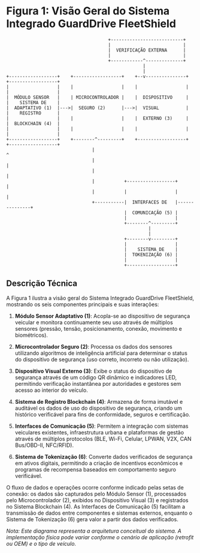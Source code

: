 # Figura 1: Visão Geral do Sistema Integrado GuardDrive FleetShield

```
                                      +---------------------------+
                                      |                           |
                                      |  VERIFICAÇÃO EXTERNA      |
                                      |                           |
                                      +------------^--------------+
                                                   |
                                                   |
+------------------+    +------------------+    +--v---------------+    +------------------+
|                  |    |                  |    |                  |    |                  |
|  MÓDULO SENSOR   |    | MICROCONTROLADOR |    |  DISPOSITIVO     |    |    SISTEMA DE    |
|  ADAPTATIVO (1)  |--->|  SEGURO (2)      |--->|  VISUAL          |    |    REGISTRO      |
|                  |    |                  |    |  EXTERNO (3)     |    |  BLOCKCHAIN (4)  |
|                  |    |                  |    |                  |    |                  |
+------------------+    +--------^---------+    +------------------+    +------------------+
                                |                                              ^
                                |                                              |
                                |                                              |
                                |           +------------------+               |
                                |           |                  |               |
                                +-----------|  INTERFACES DE   |---------------+
                                            |  COMUNICAÇÃO (5) |
                                            |                  |
                                            +--------^---------+
                                                     |
                                                     |
                                            +--------v---------+
                                            |                  |
                                            |    SISTEMA DE    |
                                            |  TOKENIZAÇÃO (6) |
                                            |                  |
                                            +------------------+
```

## Descrição Técnica

A Figura 1 ilustra a visão geral do Sistema Integrado GuardDrive FleetShield, mostrando os seis componentes principais e suas interações:

1. **Módulo Sensor Adaptativo (1)**: Acopla-se ao dispositivo de segurança veicular e monitora continuamente seu uso através de múltiplos sensores (pressão, tensão, posicionamento, conexão, movimento e biométricos).

2. **Microcontrolador Seguro (2)**: Processa os dados dos sensores utilizando algoritmos de inteligência artificial para determinar o status do dispositivo de segurança (uso correto, incorreto ou não utilização).

3. **Dispositivo Visual Externo (3)**: Exibe o status do dispositivo de segurança através de um código QR dinâmico e indicadores LED, permitindo verificação instantânea por autoridades e gestores sem acesso ao interior do veículo.

4. **Sistema de Registro Blockchain (4)**: Armazena de forma imutável e auditável os dados de uso do dispositivo de segurança, criando um histórico verificável para fins de conformidade, seguros e certificação.

5. **Interfaces de Comunicação (5)**: Permitem a integração com sistemas veiculares existentes, infraestrutura urbana e plataformas de gestão através de múltiplos protocolos (BLE, Wi-Fi, Celular, LPWAN, V2X, CAN Bus/OBD-II, NFC/RFID).

6. **Sistema de Tokenização (6)**: Converte dados verificados de segurança em ativos digitais, permitindo a criação de incentivos econômicos e programas de recompensa baseados em comportamento seguro verificável.

O fluxo de dados e operações ocorre conforme indicado pelas setas de conexão: os dados são capturados pelo Módulo Sensor (1), processados pelo Microcontrolador (2), exibidos no Dispositivo Visual (3) e registrados no Sistema Blockchain (4). As Interfaces de Comunicação (5) facilitam a transmissão de dados entre componentes e sistemas externos, enquanto o Sistema de Tokenização (6) gera valor a partir dos dados verificados.

*Nota: Este diagrama representa a arquitetura conceitual do sistema. A implementação física pode variar conforme o cenário de aplicação (retrofit ou OEM) e o tipo de veículo.*
